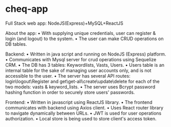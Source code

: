 # cheq-app
Full Stack web app: NodeJS(Express)+MySQL+ReactJS 

About the app:
•	With supplying unique credentials, user can register & login (and logout) to the system.
•	The user can make CRUD operations on DB tables.

Backend:
•	Written in java script and running on NodeJS (Express) platform.
•	Communicates with Mysql server for crud operations using Sequelize CRM.
•	The DB has 3 tables: Keywordlists, Vasts, Users.
•	Users table is an internal table for the sake of managing user accounts only, and is not accessible to the user.
•	The server has several API routes: login\logout\Register and  get\get-all\create\update\delete for each of the two models: vasts & keyword_lists.
•	The server uses Bcrypt password hashing function in order to securely store users' passwords. 

Frontend:
•	Written in javascript using ReactJS library.
•	The frontend communicates with backend using Axios client.
•	Uses React router library to navigate dynamically between URLs.
•	JWT is used for user operations authorization. 
•	Local store is being used to store client's access token.
